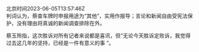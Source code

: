 北京时间2023-06-05T13:57:46Z<br>判词认为，蔡查车牌时申报用途为“其他”，实用作报导；言论和新闻自由受宪法保护，没有理由将真诚的新闻调查排除在外。

蔡玉玲指，这次胜诉对所有记者来说都是喜讯，但“无论今天胜诉定败诉，我觉得过去这几年的坚持，已经是一件有意义的事 ”。<br><br><br>